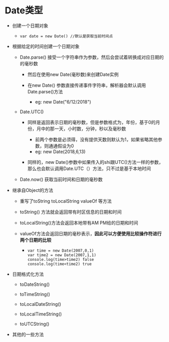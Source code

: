 # Date类型

* 创建一个日期对象
  * ```
    var date = new Date() //默认是获取当前时间点
    ```
* 根据给定的时间创建一个日期对象

  * Date.parse\(\) 接受一个字符串作为参数，然后会尝试着转换成对应日期的的毫秒数

    * 然后在使用new Date\(毫秒数\)来创建Date实例

    * 在new Date\(\) 参数直接传递事件字符串，解析器会默认调用Date.parse\(\)方法

      * eg: new Date\("6/12/2018"\)

  * Date.UTC\(\)

    * 同样是返回表示日期的毫秒数，但是参数格式为，年份，基于0的月份，月中的那一天，小时数，分钟，秒以及毫秒数

      * 前两个参数是必须得，没有提供天数则默认为1，如果省略其他参数，则通通假设为0
      * eg: new Date\(2018,6,13\)

    * 同样的，new Date\(\)参数中如果传入的shi跟UTC\(\)方法一样的参数，那么也会默认调用Date.UTC（）方法，只不过是基于本地时间

  * Date.now\(\) 获取当前时间和日期的毫秒数

* 继承自Object的方法

  * 重写了toString toLocalString valueOf 等方法

  * toString\(\) 方法就会返回带有时区信息的日期和时间

  * toLocalString\(\)方法会返回本地带有AM PM给的日期和时间

  * valueOf方法会返回日期的毫秒表示，**因此可以方便使用比较操作符进行两个日期的比较**

    * ```
      var time = new Date(2007,0,1)
      var time2 = new Date(2007,1,1)
      console.log(time>time2) false
      console.log(time<time2) true
      ```

* 日期格式化方法

  * toDateString\(\)

  * toTimeString\(\)

  * toLocalDateString\(\)

  * toLocalTimeString\(\)

  * toUTCString\(\)

* 其他的一些方法



